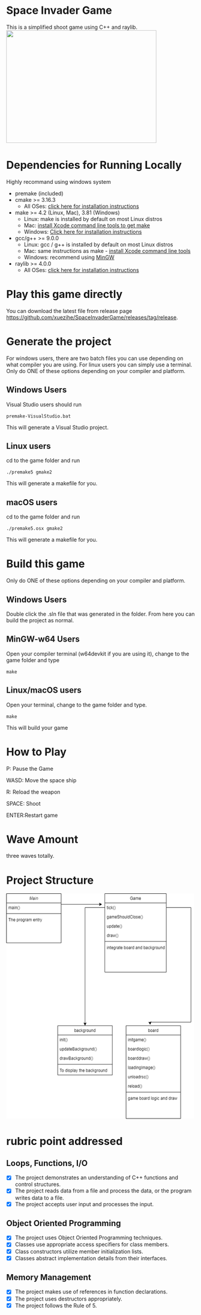 # Space Invader Game
This is a simplified shoot game using C++ and raylib. \
<img src="https://github.com/xuezihe/SpaceInvaderGame/blob/master/resources/game.gif" width="400" height="300" />


# Dependencies for Running Locally
Highly recommand using windows system 

* premake (included)
* cmake >= 3.16.3
  * All OSes: [click here for installation instructions](https://cmake.org/install/)
* make >= 4.2 (Linux, Mac), 3.81 (Windows)
  * Linux: make is installed by default on most Linux distros
  * Mac: [install Xcode command line tools to get make](https://developer.apple.com/xcode/features/)
  * Windows: [Click here for installation instructions](http://gnuwin32.sourceforge.net/packages/make.htm)
* gcc/g++ >= 9.0.0
  * Linux: gcc / g++ is installed by default on most Linux distros
  * Mac: same instructions as make - [install Xcode command line tools](https://developer.apple.com/xcode/features/)
  * Windows: recommend using [MinGW](http://www.mingw.org/)
* raylib >= 4.0.0
    * All OSes: [click here for installation instructions](https://github.com/raysan5/raylib)


# Play this game directly

You can download the latest file from release page https://github.com/xuezihe/SpaceInvaderGame/releases/tag/release.

# Generate the project

For windows users, there are two batch files you can use depending on what compiler you are using. For linux users you can simply use a terminal.
Only do ONE of these options depending on your compiler and platform.
## Windows Users
Visual Studio users should run

    premake-VisualStudio.bat
	
This will generate a Visual Studio project.
	
## Linux users
cd to the game folder and run

    ./premake5 gmake2

This will generate a makefile for you.

## macOS users
cd to the game folder and run

    ./premake5.osx gmake2
	
This will generate a makefile for you.

# Build this game

Only do ONE of these options depending on your compiler and platform.

## Windows Users

Double click the .sln file that was generated in the folder. From here you can build the project as normal.

## MinGW-w64 Users

Open your compiler terminal (w64devkit if you are using it), change to the game folder and type

```
make
```
	
## Linux/macOS users
Open your terminal, change to the game folder and type.

```
make
```
	

This will build your game

# How to Play
P: Pause the Game

WASD: Move the space ship

R: Reload the weapon

SPACE: Shoot

ENTER:Restart game


# Wave Amount
three waves totally.


# Project Structure
<img src="https://github.com/xuezihe/SpaceInvaderGame/blob/master/resources/SpaceInvaderStructure.drawio.png" width="500" height="600" />

# rubric point addressed
## Loops, Functions, I/O
  - [x] The project demonstrates an understanding of C++ functions and control structures.
  - [x] The project reads data from a file and process the data, or the program writes data to a file.
  - [X] The project accepts user input and processes the input.
## Object Oriented Programming
  - [X] The project uses Object Oriented Programming techniques.
  - [X] Classes use appropriate access specifiers for class members.
  - [X] Class constructors utilize member initialization lists.
  - [X] Classes abstract implementation details from their interfaces.
## Memory Management
  - [X] The project makes use of references in function declarations.
  - [X] The project uses destructors appropriately.
  - [X] The project follows the Rule of 5.
